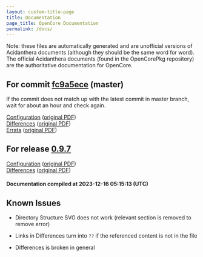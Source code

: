 ```yaml
---
layout: custom-title-page
title: Documentation
page_title: OpenCore Documentation
permalink: /docs/
---
```

Note: these files are automatically generated and are unofficial versions of Acidanthera documents (although they should be the same word for word). The official Acidanthera documents (found in the OpenCorePkg repository) are the authoritative documentation for OpenCore.

## For commit [fc9a5ece](https://github.com/acidanthera/OpenCorePkg/tree/fc9a5ece42a53133e4d43116b2ecb9c0bfaa7c7c) (master)

If the commit does not match up with the latest commit in master branch, wait for about an hour and check again.

[Configuration](latest/Configuration.html) ([original PDF](https://github.com/acidanthera/OpenCorePkg/blob/fc9a5ece42a53133e4d43116b2ecb9c0bfaa7c7c/Docs/Configuration.pdf))
<br>
[Differences](latest/Differences.html) ([original PDF](https://github.com/acidanthera/OpenCorePkg/blob/fc9a5ece42a53133e4d43116b2ecb9c0bfaa7c7c/Docs/Differences/Differences.pdf))
<br>
[Errata](latest/Errata.html) ([original PDF](https://github.com/acidanthera/OpenCorePkg/blob/fc9a5ece42a53133e4d43116b2ecb9c0bfaa7c7c/Docs/Errata/Errata.pdf))

## For release [0.9.7](https://github.com/acidanthera/OpenCorePkg/tree/0.9.7)

[Configuration](release/Configuration.html) ([original PDF](https://github.com/acidanthera/OpenCorePkg/blob/0.9.7/Docs/Configuration.pdf))
<br>
[Differences](release/Differences.html) ([original PDF](https://github.com/acidanthera/OpenCorePkg/blob/0.9.7/Docs/Differences/Differences.pdf))

#### Documentation compiled at 2023-12-16 05:15:13 (UTC)

## Known Issues

* Directory Structure SVG does not work (relevant section is removed to remove error)

* Links in Differences turn into `??` if the referenced content is not in the file

* Differences is broken in general
